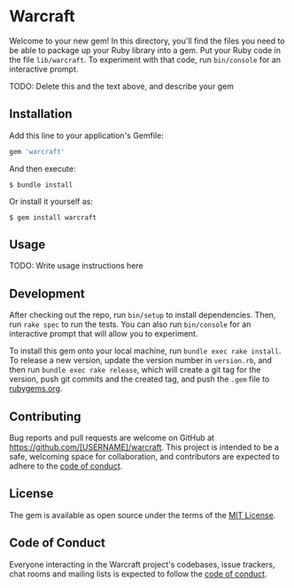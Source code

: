 # Warcraft

Welcome to your new gem! In this directory, you'll find the files you need to be able to package up your Ruby library into a gem. Put your Ruby code in the file `lib/warcraft`. To experiment with that code, run `bin/console` for an interactive prompt.

TODO: Delete this and the text above, and describe your gem

## Installation

Add this line to your application's Gemfile:

```ruby
gem 'warcraft'
```

And then execute:

    $ bundle install

Or install it yourself as:

    $ gem install warcraft

## Usage

TODO: Write usage instructions here

## Development

After checking out the repo, run `bin/setup` to install dependencies. Then, run `rake spec` to run the tests. You can also run `bin/console` for an interactive prompt that will allow you to experiment.

To install this gem onto your local machine, run `bundle exec rake install`. To release a new version, update the version number in `version.rb`, and then run `bundle exec rake release`, which will create a git tag for the version, push git commits and the created tag, and push the `.gem` file to [rubygems.org](https://rubygems.org).

## Contributing

Bug reports and pull requests are welcome on GitHub at https://github.com/[USERNAME]/warcraft. This project is intended to be a safe, welcoming space for collaboration, and contributors are expected to adhere to the [code of conduct](https://github.com/[USERNAME]/warcraft/blob/master/CODE_OF_CONDUCT.md).

## License

The gem is available as open source under the terms of the [MIT License](https://opensource.org/licenses/MIT).

## Code of Conduct

Everyone interacting in the Warcraft project's codebases, issue trackers, chat rooms and mailing lists is expected to follow the [code of conduct](https://github.com/[USERNAME]/warcraft/blob/master/CODE_OF_CONDUCT.md).
